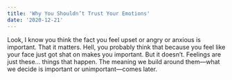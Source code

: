 ```yaml
---
title: 'Why You Shouldn’t Trust Your Emotions'
date: '2020-12-21'
---
```

Look, I know you think the fact you feel upset or angry or anxious is important. That it matters. Hell, you probably think that because you feel like your face just got shat on makes you important. But it doesn’t. Feelings are just these… things that happen. The meaning we build around them—what we decide is important or unimportant—comes later.
